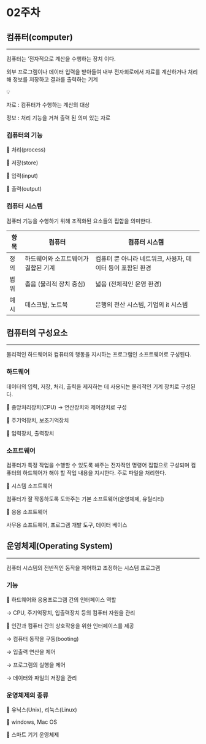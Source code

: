 # 02주차

## 컴퓨터(computer)

---

컴퓨터는 ‘전자적으로 계산을 수행하는 장치 이다.

외부 프로그램이나 데이터 입력을 받아들여 내부 전자회로에서 자료를 계산하거나 처리해 정보를 저장하고 결과를 출력하는 기계

<aside>
💡

자료 : 컴퓨터가 수행하는 계산의 대상

정보 : 처리 기능을 거쳐 출력 된 의미 있는 자료

</aside>

### 컴퓨터의 기능

🔸 처리(process)

🔸 저장(store)

🔸 입력(input)

🔸 출력(output)

### 컴퓨터 시스템

컴퓨터 기능을 수행하기 위해 조직화된 요소들의 집합을 의미한다.

| 항목 | 컴퓨터                              | 컴퓨터 시스템                                              |
| ---- | ----------------------------------- | ---------------------------------------------------------- |
| 정의 | 하드웨어와 소프트웨어가 결합된 기계 | 컴퓨터 뿐 아니라 네트워크, 사용자, 데이터 등이 포함된 환경 |
| 범위 | 좁음 (물리적 장치 중심)             | 넓음 (전체적인 운영 환경)                                  |
| 예시 | 데스크탑, 노트북                    | 은행의 전산 시스템, 기업의 it 시스템                       |

## 컴퓨터의 구성요소

---

물리적인 하드웨어와 컴퓨터의 행동을 지시하는 프로그램인 소프트웨어로 구성된다.

### 하드웨어

데이터의 입력, 저장, 처리, 출력을 제저하는 데 사용되는 물리적인 기계 장치로 구성된다.

🔸 중앙처리장치(CPU) → 연산장치와 제어장치로 구성

🔸 주기억장치, 보조기억장치

🔸 입력장치, 출력장치

### 소프트웨어

컴퓨터가 특정 작업을 수행할 수 있도록 해주는 전자적인 명령어 집합으로 구성되며 컴퓨터의 하드웨어가 해야 할 작업 내용을 지시한다. 주로 파일을 처리한다.

🔸 시스템 소프트웨어

컴퓨터가 잘 작동하도록 도와주는 기본 소프트웨어(운영체제, 유틸리티)

🔸 응용 소프트웨어

사무용 소프트웨어, 프로그램 개발 도구, 데이터 베이스

## 운영체제(Operating System)

---

컴퓨터 시스템의 전반적인 동작을 제어하고 조정하는 시스템 프로그램

### 기능

🔸 하드웨어와 응용프로그램 간의 인터페이스 역할

→ CPU, 주기억장치, 입출력장치 등의 컴퓨터 자원을 관리

🔸 인간과 컴퓨터 간의 상호작용을 위한 인터페이스를 제공

→ 컴퓨터 동작을 구동(booting)

→ 입출력 연산을 제어

→ 프로그램의 실행을 제어

→ 데이터와 파일의 저장을 관리

### 운영체제의 종류

🔸 유닉스(Unix), 리눅스(Linux)

🔸 windows, Mac OS

🔸 스마트 기기 운영체제
